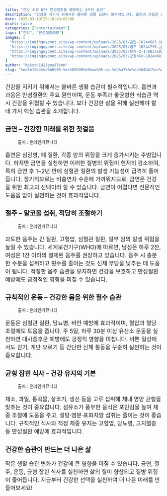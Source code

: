 ```yaml
---
title: "건강 수명 UP! 만성질환을 예방하는 4가지 습관"
description: "건강을 지키기 위해서는 올바른 생활 습관이 필수적입니다. 흡연과 과음은 만성질환의 주요 원인이며, 운동 부족과 불균형한 식습관 역시 건강을 위협할 수 있습니다. 보다 건강한 삶을 위해 실천해야 할 네 가지 핵심 습관을 소개합니다."
date: 2025-03-19T23:10:43+09:00
draft: false
categories: ["entertainment"]
tags: ["건강", "만성질환예방"]
images: [
  "https://ingihgoyonet.site/wp-content/uploads/2025/03/금연-1024x683.jpg"
  "https://ingihgoyonet.site/wp-content/uploads/2025/03/금주-1024x735.jpg"
  "https://ingihgoyonet.site/wp-content/uploads/2025/03/운동-2-1-683x1024.jpg"
  "https://ingihgoyonet.site/wp-content/uploads/2025/03/균형식사-1024x683.jpg"
]
author: "kgkstn1423gmailcom"
slug: "%ea%b1%b4%ea%b0%95-%ec%88%98%eb%aa%85-up-%eb%a7%8c%ec%84%b1%ec%a7%88%ed%99%98%ec%9d%84-%ec%98%88%eb%b0%a9%ed%95%98%eb%8a%94-4%ea%b0%80%ec%a7%80-%ec%8a%b5%ea%b4%80"
---
```


<p style="font-size:18px">건강을 지키기 위해서는 올바른 생활 습관이 필수적입니다. 흡연과 과음은 만성질환의 주요 원인이며, 운동 부족과 불균형한 식습관 역시 건강을 위협할 수 있습니다. 보다 건강한 삶을 위해 실천해야 할 네 가지 핵심 습관을 소개합니다.</p> <h2 >금연 – 건강한 미래를 위한 첫걸음</h2> <figure ><img src="https://ingihgoyonet.site/wp-content/uploads/2025/03/금연-1024x683.jpg" alt="" style="aspect-ratio:16/9;object-fit:cover"/><figcaption >출처 : 온라인커뮤니티</figcaption></figure> <p style="font-size:18px">흡연은 심장병, 폐 질환, 각종 암의 위험을 크게 증가시키는 주범입니다. 하지만 금연을 실천하면 이러한 질병의 위험이 현저히 감소하며, 특히 금연 후 1~2년 만에 심혈관 질환의 발생 가능성이 급격히 줄어듭니다. 장기적으로는 비흡연자 수준에 가까워지므로, 금연은 건강을 위한 최고의 선택이라 할 수 있습니다. 금연이 어렵다면 전문적인 도움을 받아 실천하는 것이 효과적입니다.</p> <h2 >절주 – 알코올 섭취, 적당히 조절하기</h2> <figure ><img src="https://ingihgoyonet.site/wp-content/uploads/2025/03/금주-1024x735.jpg" alt="" style="aspect-ratio:16/9;object-fit:cover"/><figcaption >출처 : 온라인커뮤니티</figcaption></figure> <p style="font-size:18px">과도한 음주는 간 질환, 고혈압, 심혈관 질환, 일부 암의 발생 위험을 높일 수 있습니다. 세계보건기구(WHO)에 따르면, 남성은 하루 2잔, 여성은 1잔 이하의 절제된 음주를 권장하고 있습니다. 음주 시 충분한 수분을 섭취하고 횟수를 줄이는 것도 신체 부담을 낮추는 데 도움이 됩니다. 적절한 음주 습관을 유지하면 건강을 보호하고 만성질환 예방에도 긍정적인 영향을 미칠 수 있습니다.</p> <h2 >규칙적인 운동 – 건강한 몸을 위한 필수 습관</h2> <figure ><img src="https://ingihgoyonet.site/wp-content/uploads/2025/03/운동-2-1-683x1024.jpg" alt="" style="aspect-ratio:16/9;object-fit:cover"/><figcaption >출처 : 온라인커뮤니티</figcaption></figure> <p style="font-size:18px">운동은 심혈관 질환, 당뇨병, 비만 예방에 효과적이며, 혈압과 혈당 조절에도 도움을 줍니다. 주 5일, 하루 30분 이상 유산소 운동을 실천하면 대사증후군 예방에도 긍정적 영향을 미칩니다. 바쁜 일상에서도 걷기, 계단 오르기 등 간단한 신체 활동을 꾸준히 실천하는 것이 중요합니다.</p> <h2 >균형 잡힌 식사 – 건강 유지의 기본</h2> <figure ><img src="https://ingihgoyonet.site/wp-content/uploads/2025/03/균형식사-1024x683.jpg" alt="" style="aspect-ratio:16/9;object-fit:cover"/><figcaption >출처 : 온라인커뮤니티</figcaption></figure> <p style="font-size:18px">채소, 과일, 통곡물, 살코기, 생선 등을 고루 섭취해 체내 영양 균형을 맞추는 것이 중요합니다. 섬유소가 풍부한 음식은 포만감을 높여 체중 조절에 도움을 주고, 설탕·염분·포화지방 섭취는 줄이는 것이 좋습니다. 규칙적인 식사와 적정 체중 유지는 고혈압, 당뇨병, 고지혈증 등 만성질환 예방에 효과적입니다.</p> <h2 >건강한 습관이 만드는 더 나은 삶</h2> <p style="font-size:18px">작은 생활 습관 변화가 건강에 큰 영향을 미칠 수 있습니다. 금연, 절주, 운동, 균형 잡힌 식사를 실천하면 삶의 질이 향상되고 질병 위험이 줄어듭니다. 지금부터 건강한 선택을 실천하여 더 나은 미래를 만들어보세요!</p>